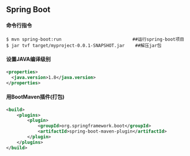 ## Spring Boot

#### 命令行指令

```shell
$ mvn spring-boot:run                           ##运行spring-boot项目
$ jar tvf target/myproject-0.0.1-SNAPSHOT.jar	 ##解压jar包
```

#### 设置JAVA编译级别

```xml
<properties>
  <java.version>1.8</java.version>
</properties>
```

#### 用BootMaven插件(打包)

```xml
<build>
    <plugins>
        <plugin>
            <groupId>org.springframework.boot</groupId>
            <artifactId>spring-boot-maven-plugin</artifactId>
        </plugin>
    </plugins>
</build>
```

